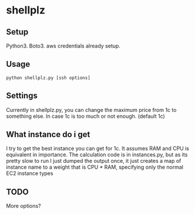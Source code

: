 # shellplz

## Setup
Python3. Boto3. aws credentials already setup.

## Usage
```
python shellplz.py [ssh options]
```

## Settings
Currently in shellplz.py, you can change the maximum price from 1c to something else. In case 1c is too much or not enough.
(default 1c)

## What instance do i get
I try to get the best instance you can get for 1c. It assumes RAM and CPU is equivalent in importance. The calculation code is in instances.py, but as its pretty slow to run I just dumped the output once, it just creates a map of instance name to a weight that is CPU * RAM, specifying only the normal EC2 instance types

## TODO
More options? 
